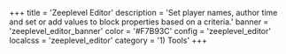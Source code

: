 +++
title = 'Zeeplevel Editor'
description = 'Set player names, author time and set or add values to block properties based on a criteria.'
banner = 'zeeplevel_editor_banner'
color = '#F7B93C'
config = 'zeeplevel_editor' 
localcss = 'zeeplevel_editor'
category = '1) Tools'
+++